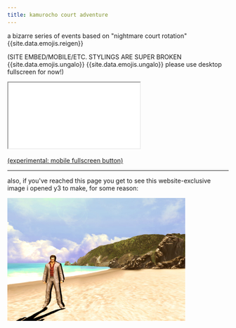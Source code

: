 ```yaml
---
title: kamurocho court adventure
---
```


a bizarre series of events based on "nightmare court rotation" {{site.data.emojis.reigen}}

(SITE EMBED/MOBILE/ETC. STYLINGS ARE SUPER BROKEN {{site.data.emojis.ungalo}} {{site.data.emojis.ungalo}} please use desktop fullscreen for now!)

<div class="iframecontainer"><iframe src="/assets/twine/kamurocho-court-adventure.html" title="twine game test"></iframe></div>

[(experimental: mobile fullscreen button)](/assets/twine/kamurocho-court-adventure.html)

---

also, if you've reached this page you get to see this website-exclusive image i opened y3 to make, for some reason:

<div class="centered">
  <img src="/assets/images/uncategorized/kiryubeach.jpg" style="max-height: 20em;" alt="kiryu at the danganronpa beach" title="kiryu at the danganronpa beach">
</div>
